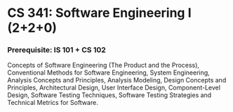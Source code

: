 # CS 341: Software Engineering I (2+2+0)
### Prerequisite: IS 101 + CS 102
Concepts of Software Engineering (The Product and the Process), Conventional Methods for
Software Engineering, System Engineering, Analysis Concepts and Principles, Analysis
Modeling, Design Concepts and Principles, Architectural Design, User Interface Design,
Component-Level Design, Software Testing Techniques, Software Testing Strategies and
Technical Metrics for Software.
